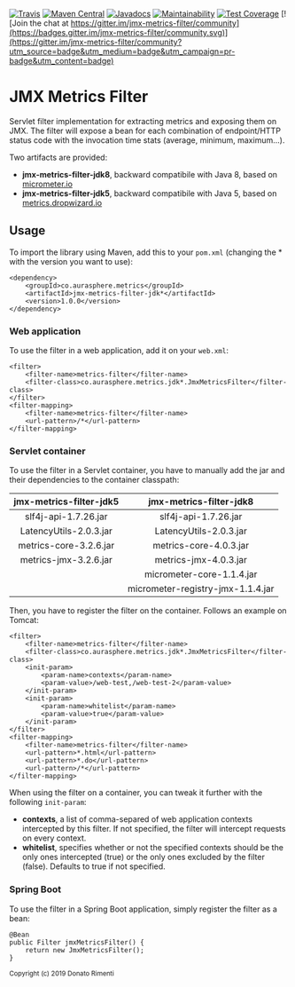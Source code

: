 [![Travis](https://img.shields.io/travis/aurasphere/jmx-metrics-filter.svg)](https://travis-ci.org/aurasphere/jmx-metrics-filter)
[![Maven Central](https://img.shields.io/maven-central/v/co.aurasphere.metrics/jmx-metrics-filter-jdk5.svg)](http://search.maven.org/#artifactdetails%7Cco.aurasphere.metrics%jmx-metrics-filter-jdk5%7C1.0.0%7Cjar)
[![Javadocs](http://javadoc.io/badge/co.aurasphere.metrics/jmx-metrics-filter-jdk5.svg)](http://javadoc.io/doc/co.aurasphere/jmx-metrics-filter-jdk5)
[![Maintainability](https://api.codeclimate.com/v1/badges/43d564cf9ee6e93d8391/maintainability)](https://codeclimate.com/github/aurasphere/jmx-metrics-filter/maintainability)
[![Test Coverage](https://api.codeclimate.com/v1/badges/43d564cf9ee6e93d8391/test_coverage)](https://codeclimate.com/github/aurasphere/jmx-metrics-filter/test_coverage)
[![Join the chat at https://gitter.im/jmx-metrics-filter/community](https://badges.gitter.im/jmx-metrics-filter/community.svg)](https://gitter.im/jmx-metrics-filter/community?utm_source=badge&utm_medium=badge&utm_campaign=pr-badge&utm_content=badge)

# JMX Metrics Filter

Servlet filter implementation for extracting metrics and exposing them on JMX. The filter will expose a bean for each combination of endpoint/HTTP status code with the invocation time stats (average, minimum, maximum...). 

Two artifacts are provided:
 - **jmx-metrics-filter-jdk8**, backward compatibile with Java 8, based on [micrometer.io](http://micrometer.io)
 - **jmx-metrics-filter-jdk5**, backward compatibile with Java 5, based on [metrics.dropwizard.io](https://metrics.dropwizard.io)
 
## Usage
To import the library using Maven, add this to your `pom.xml` (changing the * with the version you want to use):
 
    <dependency>
        <groupId>co.aurasphere.metrics</groupId>
        <artifactId>jmx-metrics-filter-jdk*</artifactId>
        <version>1.0.0</version>
    </dependency>
 
### Web application
To use the filter in a web application, add it on your `web.xml`:
 
    <filter>
        <filter-name>metrics-filter</filter-name>
        <filter-class>co.aurasphere.metrics.jdk*.JmxMetricsFilter</filter-class>
    </filter>
    <filter-mapping>
        <filter-name>metrics-filter</filter-name>
        <url-pattern>/*</url-pattern>
    </filter-mapping>
 
 ### Servlet container
 To use the filter in a Servlet container, you have to manually add the jar and their dependencies to the container classpath:
 
 | jmx-metrics-filter-jdk5 | jmx-metrics-filter-jdk8 |
|:-------------:|:-------------:|
| slf4j-api-1.7.26.jar | slf4j-api-1.7.26.jar |
| LatencyUtils-2.0.3.jar | LatencyUtils-2.0.3.jar |
| metrics-core-3.2.6.jar | metrics-core-4.0.3.jar |
| metrics-jmx-3.2.6.jar | metrics-jmx-4.0.3.jar |
| | micrometer-core-1.1.4.jar |
| | micrometer-registry-jmx-1.1.4.jar |
 
 Then, you have to register the filter on the container. Follows an example on Tomcat:
 
    <filter>
        <filter-name>metrics-filter</filter-name>
        <filter-class>co.aurasphere.metrics.jdk*.JmxMetricsFilter</filter-class>
        <init-param>
            <param-name>contexts</param-name>
            <param-value>/web-test,/web-test-2</param-value>
        </init-param>
        <init-param>
            <param-name>whitelist</param-name>
            <param-value>true</param-value>
        </init-param>
    </filter>
    <filter-mapping>
        <filter-name>metrics-filter</filter-name>
        <url-pattern>*.html</url-pattern>
        <url-pattern>*.do</url-pattern>
        <url-pattern>/*</url-pattern>
    </filter-mapping>
    
When using the filter on a container, you can tweak it further with the following `init-param`:
 - **contexts**, a list of comma-separed of web application contexts intercepted by this filter. If not specified, the filter will intercept requests on every context.
 - **whitelist**, specifies whether or not the specified contexts should be the only ones intercepted (true) or the only ones excluded by the filter (false). Defaults to true if not specified.

 ### Spring Boot
 To use the filter in a Spring Boot application, simply register the filter as a bean:
 
    @Bean
    public Filter jmxMetricsFilter() {
        return new JmxMetricsFilter();
    }

<sub>Copyright (c) 2019 Donato Rimenti</sub>
